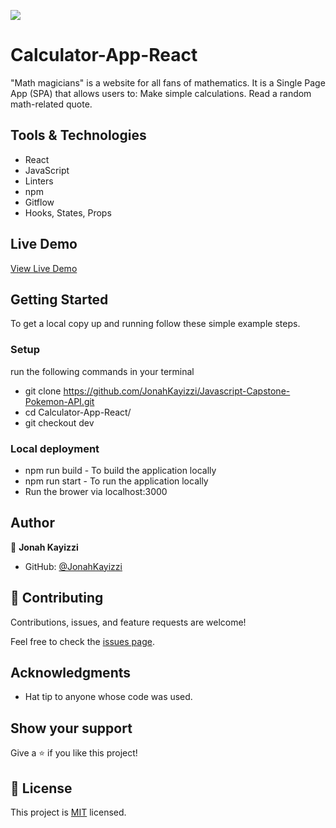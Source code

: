 ![](https://img.shields.io/badge/Microverse-blueviolet)
# Calculator-App-React

"Math magicians" is a website for all fans of mathematics. It is a Single Page App (SPA) that allows users to:  Make simple calculations. Read a random math-related quote.

## Tools & Technologies

- React
- JavaScript
- Linters
- npm
- Gitflow
- Hooks, States, Props

## Live Demo

[View Live Demo](https://teal-druid-4505fc.netlify.app/)

## Getting Started

To get a local copy up and running follow these simple example steps.

### Setup

run the following commands in your terminal

- git clone https://github.com/JonahKayizzi/Javascript-Capstone-Pokemon-API.git
- cd Calculator-App-React/
- git checkout dev

### Local deployment

- npm run build - To build the application locally
- npm run start - To run the application locally
- Run the brower via localhost:3000

## Author

👤 **Jonah Kayizzi**

- GitHub: [@JonahKayizzi](https://github.com/JonahKayizzi)

## 🤝 Contributing

Contributions, issues, and feature requests are welcome!

Feel free to check the [issues page](https://github.com/JonahKayizzi/Calculator-App-React/issues).

## Acknowledgments

- Hat tip to anyone whose code was used. 

## Show your support

Give a ⭐️ if you like this project!

## 📝 License

This project is [MIT](./LICENSE) licensed.

